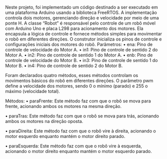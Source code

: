 
Neste projeto, foi implementado um código destinado a ser executado em uma plataforma Arduino usando a biblioteca FreeRTOS. A implementação controla dois motores, gerenciando direção e velocidade por meio de uma ponte H.
A classe “Robot” é responsável pelo controle de um robô móvel com Arduino Uno e placa L298 para acionamento dos motores. Ela encapsula a lógica de controle e fornece métodos simples para movimentar o robô em diferentes direções.
O construtor inicializa os pinos de controle e configurações iniciais dos motores do robô.
Parâmetros:
• ena: Pino de controle de velocidade do Motor A.
• in1: Pino de controle de sentido 2 do Motor A.
• in2: Pino de controle de sentido 1 do Motor A.
• enb: Pino de controle de velocidade do Motor B.
• in3: Pino de controle de sentido 1 do Motor B.
• in4: Pino de controle de sentido 2 do Motor B.

Foram declarados quatro métodos, esses métodos controlam os movimentos básicos do robô em diferentes direções. O parâmetro pwm define a velocidade dos motores, sendo 0 o mínimo (parado) e 255 o máximo (velocidade total).

Métodos:
• paraFrente: Este método faz com que o robô se mova para frente, acionando ambos os motores na mesma direção.

• paraTras: Este método faz com que o robô se mova para trás, acionando ambos os motores na direção oposta.

• paraDireita: Este método faz com que o robô vire à direita, acionando o motor esquerdo enquanto mantém o motor direito parado.

• paraEsquerda: Este método faz com que o robô vire à esquerda, acionando o motor direito enquanto mantém o motor esquerdo parado.
